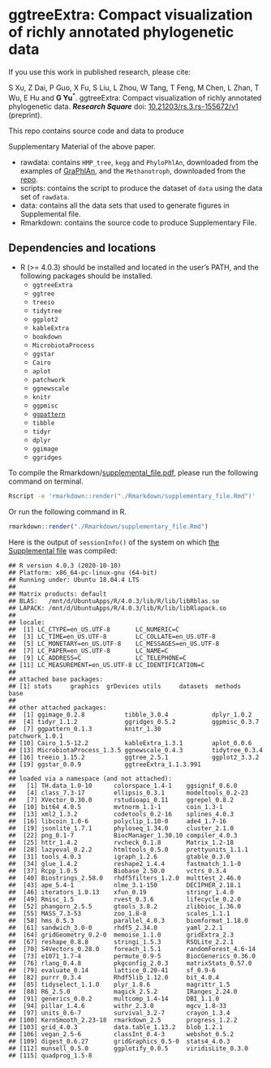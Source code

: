 <!-- README.md is generated from README.Rmd. Please edit that file -->

# ggtreeExtra: Compact visualization of richly annotated phylogenetic data

If you use this work in published research, please cite:

S Xu, Z Dai, P Guo, X Fu, S Liu, L Zhou, W Tang, T Feng, M Chen, L Zhan,
T Wu, E Hu and **G Yu**<sup>\*</sup>. ggtreeExtra: Compact visualization
of richly annotated phylogenetic data. __*Research Square*__
 doi: [10.21203/rs.3.rs-155672/v1](https://doi.org/10.21203/rs.3.rs-155672/v1) (preprint).

This repo contains source code and data to produce
<!--Manuscript and-->Supplementary Material of the above paper.

  - rawdata: contains `HMP_tree`, `kegg` and `PhyloPhlAn`, downloaded
    from the examples of
    [GraPhlAn](https://github.com/biobakery/graphlan/tree/master/examples),
    and the `Methanotroph`, downloaded from the
    [repo](https://github.com/TheWrightonLab/Methanotroph_rpS3Analyses_SmithWrighton2018).
  - scripts: contains the script to produce the dataset of `data` using
    the data set of `rawdata`.
  - data: contains all the data sets that used to generate figures in
    Supplemental file.
  - Rmarkdown: contains the source code to produce Supplementary File.

## Dependencies and locations

<!-- - GNU Make should be located in the user’s PATH -->
<!-- - Python (2 or 3) should be installed and located in the user’s PATH -->
<!--and `Biopython` also should be installed. -->

  - R (\>= 4.0.3) should be installed and located in the user’s PATH,
    and the following packages should be installed.
      - `ggtreeExtra`
      - `ggtree`
      - `treeio`
      - `tidytree`
      - `ggplot2`
      - `kableExtra`
      - `bookdown`
      - `MicrobiotaProcess`
      - `ggstar`
      - `Cairo`
      - `aplot`
      - `patchwork`
      - `ggnewscale`
      - `knitr`
      - `ggpmisc`
      - [`ggpattern`](https://github.com/coolbutuseless/ggpattern)
      - `tibble`
      - `tidyr`
      - `dplyr`
      - `ggimage`
      - `ggridges`

To compile the <!-- Rmarkdown/manuscript.docx and -->
Rmarkdown/[supplemental\_file.pdf](Rmarkdown/supplementary_file.pdf),
please run the following command on terminal.

<!-- ```r
make manuscript && make supple 
``` -->

``` bash
Rscript -e 'rmarkdown::render("./Rmarkdown/supplementary_file.Rmd")'
```

Or run the following command in R.

``` r
rmarkdown::render("./Rmarkdown/supplementary_file.Rmd")
```

Here is the output of `sessionInfo()` of the system on which [the
Supplemental file](Rmarkdown/supplementary_file.pdf) was compiled:

    ## R version 4.0.3 (2020-10-10)
    ## Platform: x86_64-pc-linux-gnu (64-bit)
    ## Running under: Ubuntu 18.04.4 LTS
    ## 
    ## Matrix products: default
    ## BLAS:   /mnt/d/UbuntuApps/R/4.0.3/lib/R/lib/libRblas.so
    ## LAPACK: /mnt/d/UbuntuApps/R/4.0.3/lib/R/lib/libRlapack.so
    ## 
    ## locale:
    ##  [1] LC_CTYPE=en_US.UTF-8       LC_NUMERIC=C              
    ##  [3] LC_TIME=en_US.UTF-8        LC_COLLATE=en_US.UTF-8    
    ##  [5] LC_MONETARY=en_US.UTF-8    LC_MESSAGES=en_US.UTF-8   
    ##  [7] LC_PAPER=en_US.UTF-8       LC_NAME=C                 
    ##  [9] LC_ADDRESS=C               LC_TELEPHONE=C            
    ## [11] LC_MEASUREMENT=en_US.UTF-8 LC_IDENTIFICATION=C       
    ## 
    ## attached base packages:
    ## [1] stats     graphics  grDevices utils     datasets  methods   base     
    ## 
    ## other attached packages:
    ##  [1] ggimage_0.2.8           tibble_3.0.4            dplyr_1.0.2            
    ##  [4] tidyr_1.1.2             ggridges_0.5.2          ggpmisc_0.3.7          
    ##  [7] ggpattern_0.1.3         knitr_1.30              patchwork_1.0.1        
    ## [10] Cairo_1.5-12.2          kableExtra_1.3.1        aplot_0.0.6            
    ## [13] MicrobiotaProcess_1.3.5 ggnewscale_0.4.3        tidytree_0.3.4         
    ## [16] treeio_1.15.2           ggtree_2.5.1            ggplot2_3.3.2          
    ## [19] ggstar_0.0.9            ggtreeExtra_1.1.3.991  
    ## 
    ## loaded via a namespace (and not attached):
    ##   [1] TH.data_1.0-10      colorspace_1.4-1    ggsignif_0.6.0     
    ##   [4] class_7.3-17        ellipsis_0.3.1      modeltools_0.2-23  
    ##   [7] XVector_0.30.0      rstudioapi_0.11     ggrepel_0.8.2      
    ##  [10] bit64_4.0.5         mvtnorm_1.1-1       coin_1.3-1         
    ##  [13] xml2_1.3.2          codetools_0.2-16    splines_4.0.3      
    ##  [16] libcoin_1.0-6       polyclip_1.10-0     ade4_1.7-16        
    ##  [19] jsonlite_1.7.1      phyloseq_1.34.0     cluster_2.1.0      
    ##  [22] png_0.1-7           BiocManager_1.30.10 compiler_4.0.3     
    ##  [25] httr_1.4.2          rvcheck_0.1.8       Matrix_1.2-18      
    ##  [28] lazyeval_0.2.2      htmltools_0.5.0     prettyunits_1.1.1  
    ##  [31] tools_4.0.3         igraph_1.2.6        gtable_0.3.0       
    ##  [34] glue_1.4.2          reshape2_1.4.4      fastmatch_1.1-0    
    ##  [37] Rcpp_1.0.5          Biobase_2.50.0      vctrs_0.3.4        
    ##  [40] Biostrings_2.58.0   rhdf5filters_1.2.0  multtest_2.46.0    
    ##  [43] ape_5.4-1           nlme_3.1-150        DECIPHER_2.18.1    
    ##  [46] iterators_1.0.13    xfun_0.19           stringr_1.4.0      
    ##  [49] Rmisc_1.5           rvest_0.3.6         lifecycle_0.2.0    
    ##  [52] phangorn_2.5.5      gtools_3.8.2        zlibbioc_1.36.0    
    ##  [55] MASS_7.3-53         zoo_1.8-8           scales_1.1.1       
    ##  [58] hms_0.5.3           parallel_4.0.3      biomformat_1.18.0  
    ##  [61] sandwich_3.0-0      rhdf5_2.34.0        yaml_2.2.1         
    ##  [64] gridGeometry_0.2-0  memoise_1.1.0       gridExtra_2.3      
    ##  [67] reshape_0.8.8       stringi_1.5.3       RSQLite_2.2.1      
    ##  [70] S4Vectors_0.28.0    foreach_1.5.1       randomForest_4.6-14
    ##  [73] e1071_1.7-4         permute_0.9-5       BiocGenerics_0.36.0
    ##  [76] rlang_0.4.8         pkgconfig_2.0.3     matrixStats_0.57.0 
    ##  [79] evaluate_0.14       lattice_0.20-41     sf_0.9-6           
    ##  [82] purrr_0.3.4         Rhdf5lib_1.12.0     bit_4.0.4          
    ##  [85] tidyselect_1.1.0    plyr_1.8.6          magrittr_1.5       
    ##  [88] R6_2.5.0            magick_2.5.2        IRanges_2.24.0     
    ##  [91] generics_0.0.2      multcomp_1.4-14     DBI_1.1.0          
    ##  [94] pillar_1.4.6        withr_2.3.0         mgcv_1.8-33        
    ##  [97] units_0.6-7         survival_3.2-7      crayon_1.3.4       
    ## [100] KernSmooth_2.23-18  rmarkdown_2.5       progress_1.2.2     
    ## [103] grid_4.0.3          data.table_1.13.2   blob_1.2.1         
    ## [106] vegan_2.5-6         classInt_0.4-3      webshot_0.5.2      
    ## [109] digest_0.6.27       gridGraphics_0.5-0  stats4_4.0.3       
    ## [112] munsell_0.5.0       ggplotify_0.0.5     viridisLite_0.3.0  
    ## [115] quadprog_1.5-8
